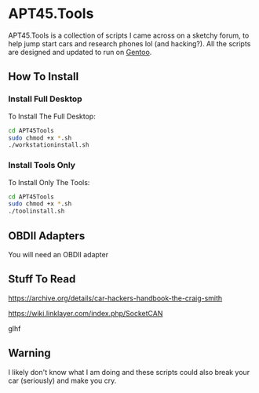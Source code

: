 # APT45.Tools

APT45.Tools is a collection of scripts I came across on a sketchy forum, to help jump start cars and research phones lol (and hacking?). All the scripts are designed and updated to run on [Gentoo](https://gentoo.org).

## How To Install

### Install Full Desktop

To Install The Full Desktop:

```bash
cd APT45Tools
sudo chmod +x *.sh
./workstationinstall.sh
```

### Install Tools Only

To Install Only The Tools:

```bash
cd APT45Tools
sudo chmod +x *.sh
./toolinstall.sh
```

## OBDII Adapters

You will need an OBDII adapter


## Stuff To Read

https://archive.org/details/car-hackers-handbook-the-craig-smith

https://wiki.linklayer.com/index.php/SocketCAN 

glhf

## Warning

I likely don't know what I am doing and these scripts could also break your car (seriously) and make you cry.
